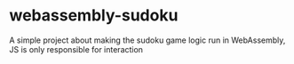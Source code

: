 # webassembly-sudoku
A simple project about making the sudoku game logic run in WebAssembly, JS is only responsible for interaction

